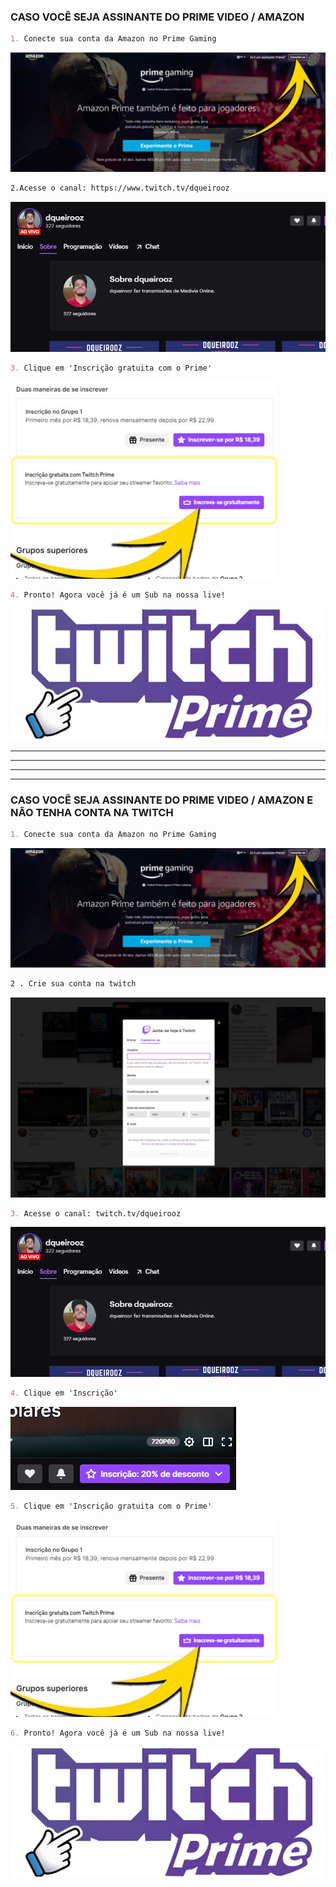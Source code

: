 ### CASO VOCÊ SEJA ASSINANTE DO PRIME VIDEO / AMAZON

```markdown
1. Conecte sua conta da Amazon no Prime Gaming
```

![Image](https://raw.githubusercontent.com/dqueirooz/twitchprime/gh-pages/tutorial2-1024x388.jpg)

```markdown
2.Acesse o canal: https://www.twitch.tv/dqueirooz
```

![Image](https://raw.githubusercontent.com/dqueirooz/twitchprime/gh-pages/tutorial3.PNG)

```markdown
3. Clique em 'Inscrição gratuita com o Prime'
```

![Image](https://raw.githubusercontent.com/dqueirooz/twitchprime/gh-pages/tutorial4.PNG)

```markdown
4. Pronto! Agora você já é um Sub na nossa live!
```

![Image](https://raw.githubusercontent.com/dqueirooz/twitchprime/gh-pages/Novo%20Projeto%20(1).png)
  
   
---   
---
---
---
  
  
### CASO VOCÊ SEJA ASSINANTE DO PRIME VIDEO / AMAZON E NÃO TENHA CONTA NA TWITCH

```markdown
1. Conecte sua conta da Amazon no Prime Gaming
```

![Image](https://raw.githubusercontent.com/dqueirooz/twitchprime/gh-pages/tutorial2-1024x388.jpg)

```markdown
2 . Crie sua conta na twitch
```

![Image](https://raw.githubusercontent.com/dqueirooz/twitchprime/gh-pages/tutorial5-1024x650.jpg)

```markdown
3. Acesse o canal: twitch.tv/dqueirooz
```

![Image](https://raw.githubusercontent.com/dqueirooz/twitchprime/gh-pages/tutorial3.PNG)

```markdown
4. Clique em 'Inscrição'
```

![Image](https://raw.githubusercontent.com/dqueirooz/twitchprime/gh-pages/tutorial7.PNG)

```markdown
5. Clique em 'Inscrição gratuita com o Prime'
```

![Image](https://raw.githubusercontent.com/dqueirooz/twitchprime/gh-pages/tutorial4.PNG)

```markdown
6. Pronto! Agora você já é um Sub na nossa live!
```
![Image](https://raw.githubusercontent.com/dqueirooz/twitchprime/gh-pages/Novo%20Projeto%20(1).png)
